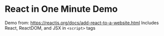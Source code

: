 # React in One Minute Demo

Demo from: https://reactjs.org/docs/add-react-to-a-website.html
Includes React, ReactDOM, and JSX in `<script>` tags
